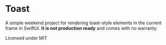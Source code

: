 # Toast

A simple weekend project for rendering toast-style elements in the current frame in SwiftUI. **It is not production ready** and comes with no warranty. 

Licensed under MIT
